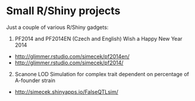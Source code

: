 Small R/Shiny projects
====================

Just a couple of various R/Shiny gadgets:

1) PF2014 and PF2014EN (Czech and English) Wish a Happy New Year 2014
* http://glimmer.rstudio.com/simecek/pf2014en/
* http://glimmer.rstudio.com/simecek/pf2014/

2) Scanone LOD Simulation for complex trait dependent on percentage of A-founder strain 
* http://simecek.shinyapps.io/FalseQTLsim/
